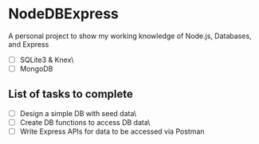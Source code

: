 # NodeDBExpress
A personal project to show my working knowledge of Node.js, Databases, and Express

- [ ] SQLite3 & Knex\
- [ ] MongoDB 

## List of tasks to complete
- [ ] Design a simple DB with seed data\
- [ ] Create DB functions to access DB data\
- [ ] Write Express APIs for data to be accessed via Postman
